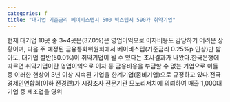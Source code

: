 ```yaml
---
categories: f
title: "대기업 기준금리 베이비스텝시 500 빅스텝시 590가 취약기업"
---
```

현재 대기업 10곳 중 3~4곳은(37.0%)은 영업이익으로 이자비용도 감당하기 어려운 상황이며, 다음 주 예정된 금융통화위원회에서 베이비스텝(기준금리 0.25%p 인상)만 밟아도, 대기업 절반(50.0%)이 취약기업이 될 수 있다는 조사결과가 나왔다.한국은행에 따르면 취약기업이란 영업이익으로 이자 등 금융비용을 부담할 수 없는 기업으로 이들 중 이러한 현상이 3년 이상 지속된 기업을 한계기업(좀비기업)으로 규정하고 있다.전국경제인연합회(이하 전경련)가 시장조사 전문기관 모노리서치에 의뢰하여 매출 1,000대 기업 중 제조업을 영위